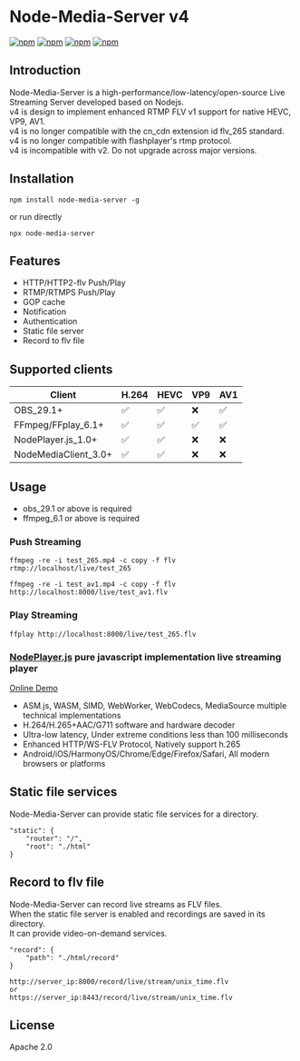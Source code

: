 # Node-Media-Server v4
[![npm](https://img.shields.io/node/v/node-media-server.svg)](https://nodejs.org/en/)
[![npm](https://img.shields.io/npm/v/node-media-server.svg)](https://npmjs.org/package/node-media-server)
[![npm](https://img.shields.io/npm/dm/node-media-server.svg)](https://npmjs.org/package/node-media-server)
[![npm](https://img.shields.io/npm/l/node-media-server.svg)](LICENSE) 

## Introduction
Node-Media-Server is a high-performance/low-latency/open-source Live Streaming Server developed based on Nodejs.  
v4 is design to implement enhanced RTMP FLV v1 support for native HEVC, VP9, AV1.  
v4 is no longer compatible with the cn_cdn extension id flv_265 standard.  
v4 is no longer compatible with flashplayer's rtmp protocol.  
v4 is incompatible with v2. Do not upgrade across major versions.

## Installation
```
npm install node-media-server -g
```

or run directly

```
npx node-media-server
```

## Features
* HTTP/HTTP2-flv Push/Play
* RTMP/RTMPS Push/Play
* GOP cache
* Notification
* Authentication
* Static file server
* Record to flv file

## Supported clients
|Client   | H.264  | HEVC | VP9 | AV1|
| ------------ | ------------ |------------ |------------ |------------ |
|  OBS_29.1+|  ✅   | ✅ |  ❌|  ✅ |
|  FFmpeg/FFplay_6.1+ |   ✅  |  ✅ |  ✅ |  ✅ |
|  NodePlayer.js_1.0+ |   ✅  |  ✅ |  ❌ |  ❌ |
|  NodeMediaClient_3.0+ |   ✅  |  ✅ |  ❌ |  ❌ |

## Usage
* obs_29.1 or above is required
* ffmpeg_6.1 or above is required

### Push Streaming

```
ffmpeg -re -i test_265.mp4 -c copy -f flv rtmp://localhost/live/test_265
```

```
ffmpeg -re -i test_av1.mp4 -c copy -f flv http://localhost:8000/live/test_av1.flv
```

### Play Streaming
```
ffplay http://localhost:8000/live/test_265.flv
```

### [NodePlayer.js](https://www.nodemedia.cn/product/nodeplayer-js/) pure javascript implementation live streaming player
[Online Demo](http://demo.nodemedia.cn/)
- ASM.js, WASM, SIMD, WebWorker, WebCodecs, MediaSource multiple technical implementations
- H.264/H.265+AAC/G711 software and hardware decoder
- Ultra-low latency, Under extreme conditions less than 100 milliseconds
- Enhanced HTTP/WS-FLV Protocol, Natively support h.265
- Android/iOS/HarmonyOS/Chrome/Edge/Firefox/Safari, All modern browsers or platforms

## Static file services
Node-Media-Server can provide static file services for a directory.
```
"static": {
    "router": "/",
    "root": "./html"
}
```

## Record to flv file
Node-Media-Server can record live streams as FLV files.  
When the static file server is enabled and recordings are saved in its directory.  
It can provide video-on-demand services.

```
"record": {
    "path": "./html/record"
}
```

```
http://server_ip:8000/record/live/stream/unix_time.flv  
or  
https://server_ip:8443/record/live/stream/unix_time.flv  
```

## License
Apache 2.0
